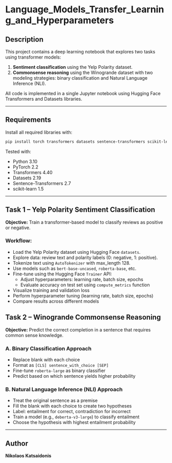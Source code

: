 # Language_Models_Transfer_Learning_and_Hyperparameters

## Description

This project contains a deep learning notebook that explores two tasks using transformer models:

1. **Sentiment classification** using the Yelp Polarity dataset.
2. **Commonsense reasoning** using the Winogrande dataset with two modeling strategies: binary classification and Natural Language Inference (NLI).

All code is implemented in a single Jupyter notebook using Hugging Face Transformers and Datasets libraries.

---

## Requirements

Install all required libraries with:

```bash
pip install torch transformers datasets sentence-transformers scikit-learn numpy pandas
```

Tested with:
- Python 3.10
- PyTorch 2.2
- Transformers 4.40
- Datasets 2.19
- Sentence-Transformers 2.7
- scikit-learn 1.5

---


## Task 1 – Yelp Polarity Sentiment Classification

**Objective:** Train a transformer-based model to classify reviews as positive or negative.

### Workflow:
- Load the Yelp Polarity dataset using Hugging Face `datasets`.
- Explore data: review text and polarity labels (0: negative, 1: positive).
- Tokenize text using `AutoTokenizer` with max_length 128.
- Use models such as `bert-base-uncased`, `roberta-base`, etc.
- Fine-tune using the Hugging Face `Trainer` API:
  - Adjust hyperparameters: learning rate, batch size, epochs
  - Evaluate accuracy on test set using `compute_metrics` function
- Visualize training and validation loss
- Perform hyperparameter tuning (learning rate, batch size, epochs)
- Compare results across different models


## Task 2 – Winogrande Commonsense Reasoning

**Objective:** Predict the correct completion in a sentence that requires common sense knowledge.

### A. Binary Classification Approach
- Replace blank with each choice
- Format as `[CLS] sentence_with_choice [SEP]`
- Fine-tune `roberta-large` as binary classifier
- Predict based on which sentence yields higher probability

### B. Natural Language Inference (NLI) Approach
- Treat the original sentence as a premise
- Fill the blank with each choice to create two hypotheses
- Label: entailment for correct, contradiction for incorrect
- Train a model (e.g., `deberta-v3-large`) to classify entailment
- Choose the hypothesis with highest entailment probability

---



## Author

**Nikolaos Katsaidonis**  
